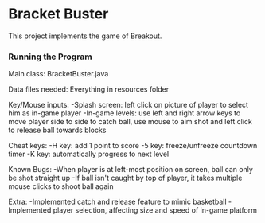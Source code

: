 Bracket Buster
====

This project implements the game of Breakout.

### Running the Program

Main class: BracketBuster.java

Data files needed: Everything in resources folder

Key/Mouse inputs: 
-Splash screen: left click on picture of player to select him as in-game player
-In-game levels: use left and right arrow keys to move player side to side to catch ball, use mouse to aim shot and left
click to release ball towards blocks

Cheat keys:
-H key: add 1 point to score
-5 key: freeze/unfreeze countdown timer
-K key: automatically progress to next level

Known Bugs: 
-When player is at left-most position on screen, ball can only be shot straight up
-If ball isn't caught by top of player, it takes multiple mouse clicks to shoot ball again

Extra:
-Implemented catch and release feature to mimic basketball
-Implemented player selection, affecting size and speed of in-game platform


